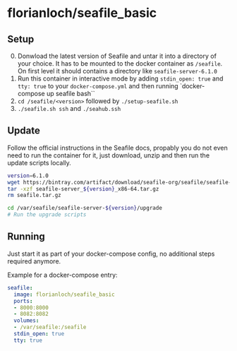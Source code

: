# florianloch/seafile_basic

## Setup
0. Donwload the latest version of Seafile and untar it into a directory of your choice. It has to be mounted to the docker container as `/seafile`. On first level it should contains a directory like `seafile-server-6.1.0`
1. Run this container in interactive mode by adding `stdin_open: true` and `tty: true` to your `docker-compose.yml` and then running `docker-compose up seafile bash``
2. `cd /seafile/<version>` followed by `./setup-seafile.sh`
3. `./seafile.sh ssh` and `./seahub.ssh`


## Update
Follow the official instructions in the Seafile docs, propably you do not even need to run the container for it, just download, unzip and then run the update scripts locally.

```bash
version=6.1.0
wget https://bintray.com/artifact/download/seafile-org/seafile/seafile-server_${version}_x86-64.tar.gz
tar -xzf seafile-server_${version}_x86-64.tar.gz
rm seafile.tar.gz

cd /var/seafile/seafile-server-${version}/upgrade
# Run the upgrade scripts
```

## Running
Just start it as part of your docker-compose config, no additional steps required anymore.

Example for a docker-compose entry:
```yaml
seafile:
  image: florianloch/seafile_basic
  ports:
  - 8000:8000
  - 8082:8082
  volumes:
  - /var/seafile:/seafile
  stdin_open: true
  tty: true
```